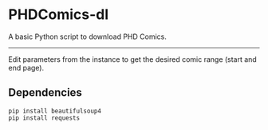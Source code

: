 # PHDComics-dl
A basic Python script to download PHD Comics.

----

Edit parameters from the instance to get the desired comic range (start and end page).

## Dependencies

```
pip install beautifulsoup4
pip install requests
```
